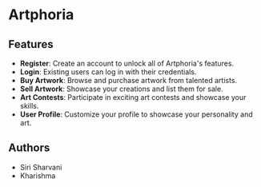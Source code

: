 # Artphoria

## Features

- **Register**: Create an account to unlock all of Artphoria's features.
- **Login**: Existing users can log in with their credentials.
- **Buy Artwork**: Browse and purchase artwork from talented artists.
- **Sell Artwork**: Showcase your creations and list them for sale.
- **Art Contests**: Participate in exciting art contests and showcase your skills.
- **User Profile**: Customize your profile to showcase your personality and art.

## Authors

- Siri Sharvani
- Kharishma
